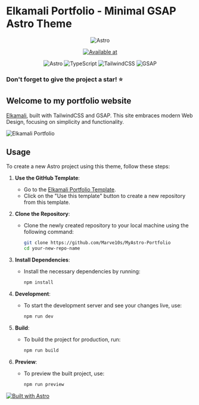 # Elkamali Portfolio - Minimal GSAP Astro Theme

<p id="readme-top"></p>

<div align="center">

![Astro](https://astro.build/assets/press/astro-icon-light-gradient.svg)

[![Available at](https://img.shields.io/badge/Available%20at-Astro%20Themes-purple?style=for-the-badge&link=https://astro.build/themes/details/elkamali-portfolio-blog/)](https://astro.build/themes/details/elkamali-portfolio-blog/)

</div>

<div align="center">

![Astro](https://img.shields.io/badge/Astro-0C1222?style=for-the-badge&logo=astro&logoColor=FDFDFE)
![TypeScript](https://img.shields.io/badge/TypeScript-007ACC?style=for-the-badge&logo=typescript&logoColor=white)
![TailwindCSS](https://img.shields.io/badge/TailwindCSS-38B2AC?style=for-the-badge&logo=tailwind-css&logoColor=white)
![GSAP](https://img.shields.io/badge/GSAP-88CE02?style=for-the-badge&logo=greensock&logoColor=white)

</div>

### **Don't forget to give the project a star! ⭐**
## Welcome to my portfolio website
[Elkamali](https://elkamali.netlify.app), built with TailwindCSS and GSAP. This site embraces modern Web Design, focusing on simplicity and functionality.



![Elkamali Portfolio](https://github.com/Marve10s/MyAstro-Portfolio/assets/126423069/0151119a-9b7e-41d2-855a-c737b3d5b340)

## Usage

To create a new Astro project using this theme, follow these steps:

1. **Use the GitHub Template**:
   - Go to the [Elkamali Portfolio Template](https://github.com/Marve10s/MyAstro-Portfolio).
   - Click on the "Use this template" button to create a new repository from this template.

2. **Clone the Repository**:
   - Clone the newly created repository to your local machine using the following command:
     ```sh
     git clone https://github.com/Marve10s/MyAstro-Portfolio
     cd your-new-repo-name
     ```

3. **Install Dependencies**:
   - Install the necessary dependencies by running:
     ```sh
     npm install
     ```

4. **Development**:
   - To start the development server and see your changes live, use:
     ```sh
     npm run dev
     ```

5. **Build**:
   - To build the project for production, run:
     ```sh
     npm run build
     ```

6. **Preview**:
   - To preview the built project, use:
     ```sh
     npm run preview
     ```

[![Built with Astro](https://astro.badg.es/v2/built-with-astro/medium.svg)](https://astro.build)
